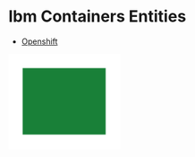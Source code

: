 # Ibm Containers Entities


- [Openshift](./openshift.md)  
<img src="./openshift.png" width="200"/>
